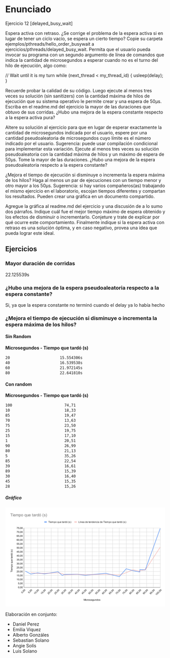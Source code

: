 # Enunciado


Ejercicio 12 [delayed_busy_wait]

Espera activa con retraso. ¿Se corrige el problema de la espera activa si en lugar de tener un ciclo vacío, se espera un cierto tiempo? Copie su carpeta ejemplos/pthreads/hello_order_busywait a ejercicios/pthreads/delayed_busy_wait. Permita que el usuario pueda invocar su programa con un segundo argumento de línea de comandos que indica la cantidad de microsegundos a esperar cuando no es el turno del hilo de ejecución, algo como:

// Wait until it is my turn
while (next_thread < my_thread_id) {
  usleep(delay);
}

Recuerde probar la calidad de su código. Luego ejecute al menos tres veces su solución (sin sanitizers) con la cantidad máxima de hilos de ejecución que su sistema operativo le permite crear y una espera de 50µs. Escriba en el readme.md del ejercicio la mayor de las duraciones que obtuvo de sus corridas. ¿Hubo una mejora de la espera constante respecto a la espera activa pura?

Altere su solución al ejercicio para que en lugar de esperar exactamente la cantidad de microsegundos indicada por el usuario, espere por una cantidad pseudoaleatoria de microsegundos cuyo límite es el número indicado por el usuario. Sugerencia: puede usar compilación condicional para implementar esta variación. Ejecute al menos tres veces su solución pseudoaleatoria con la cantidad máxima de hilos y un máximo de espera de 50µs. Tome la mayor de las duraciones. ¿Hubo una mejora de la espera pseudoaleatoria respecto a la espera constante?

¿Mejora el tiempo de ejecución si disminuye o incrementa la espera máxima de los hilos? Haga al menos un par de ejecuciones con un tiempo menor y otro mayor a los 50µs. Sugerencia: si hay varios compañeros(as) trabajando el mismo ejercicio en el laboratorio, escojan tiempos diferentes y compartan los resultados. Pueden crear una gráfica en un documento compartido.

Agregue la gráfica al readme.md del ejercicio y una discusión de a lo sumo dos párrafos. Indique cuál fue el mejor tiempo máximo de espera obtenido y los efectos de disminuir o incrementarlo. Conjeture y trate de explicar por qué ocurre este comportamiento. Finalmente indique si la espera activa con retraso es una solución óptima, y en caso negativo, provea una idea que pueda lograr este ideal.

## Ejercicios

### Mayor duración de corridas

  22.125539s

### ¿Hubo una mejora de la espera pseudoaleatoria respecto a la espera constante?

  Si, ya que la espera constante no terminó cuando el delay ya lo había hecho

### ¿Mejora el tiempo de ejecución si disminuye o incrementa la espera máxima de los hilos?


#### Sin Random

**Microsegundos - Tiempo que tardó (s)**
```
20                      15.554306s
40                      16.539538s
60                      21.972145s
80                      22.641810s
```

#### Con random

**Microsegundos - Tiempo que tardó (s)**

```
100                       74,71
10                        18,33
85                        19,47
70                        13,63
75                        23,50
25                        19,75
15                        17,10
1                         20,51
90                        26,99
80                        21,13
5                         35,26
85                        22,54
39                        16,61
89                        15,39
30                        16,40
45                        15,35
28                        15,26
```

##### Gráfico

![Gráfico](./IMG/graficoTiempo.svg)

Elaboración en conjunto:
* Daniel Perez
* Emilia Viquez
* Alberto Gonzáles
* Sebastian Solano
* Angie Solís
* Luis Solano
